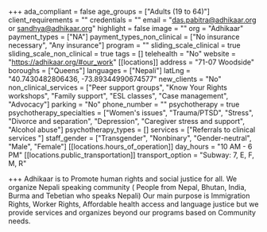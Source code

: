 +++
ada_compliant = false
age_groups = ["Adults (19 to 64)"]
client_requirements = ""
credentials = ""
email = "das.pabitra@adhikaar.org or sandhya@adhikaar.org"
highlight = false
image = ""
org = "Adhikaar"
payment_types = ["NA"]
payment_types_non_clinical = ["No insurance necessary", "Any insurance"]
program = ""
sliding_scale_clinical = true
sliding_scale_non_clinical = true
tags = []
telehealth = "No"
website = "https://adhikaar.org/#our_work"
[[locations]]
address = "71-07 Woodside"
boroughs = ["Queens"]
languages = ["Nepali"]
latLng = "40.7430482806436, -73.89344990674577"
new_clients = "No"
non_clinical_services = ["Peer support groups", "Know Your Rights workshops", "Family support", "ESL classes", "Case management", "Advocacy"]
parking = "No"
phone_number = ""
psychotherapy = true
psychotherapy_specialties = ["Women's issues", "Trauma/PTSD", "Stress", "Divorce and separation", "Depression", "Caregiver stress and support", "Alcohol abuse"]
psychotherapy_types = []
services = ["Referrals to clinical services "]
staff_gender = ["Transgender", "Nonbinary", "Gender-neutral", "Male", "Female"]
[[locations.hours_of_operation]]
day_hours = "10 AM - 6 PM"
[[locations.public_transportation]]
transport_option = "Subway: 7, E, F, M, R"

+++
Adhikaar is to Promote human rights and social justice for all. We organize Nepali speaking community ( People from Nepal, Bhutan, India, Burma and Tebetian who speaks Nepali) Our main purpose is Immigration Rights, Worker Rights, Affordable health access and language justice but we provide services and organizes beyond our programs based on Community needs.